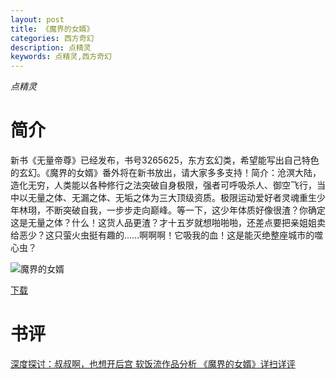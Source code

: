 ```yaml
---
layout: post
title: 《魔界的女婿》
categories: 西方奇幻
description: 点精灵
keywords: 点精灵,西方奇幻
---
```

*点精灵*
# 简介
新书《无量帝尊》已经发布，书号3265625，东方玄幻类，希望能写出自己特色的玄幻。《魔界的女婿》番外将在新书放出，请大家多多支持！简介：沧溟大陆，造化无穷，人类能以各种修行之法突破自身极限，强者可呼吸杀人、御空飞行，当中以无量之体、无漏之体、无垢之体为三大顶级资质。极限运动爱好者灵魂重生少年林珝，不断突破自我，一步步走向巅峰。等一下，这少年体质好像很渣？你确定这是无量之体？什么！这货人品更渣？才十五岁就想啪啪啪，还差点要把亲姐姐卖给恶少？这只萤火虫挺有趣的……啊啊啊！它吸我的血！这是能灭绝整座城市的噬心虫？

![魔界的女婿](https://cdn.jsdelivr.net/gh/YYbooks0/yybooks0img@master/bookscover2/魔界的女婿.4ky31urw8800.jpg)

[下载](https://link.jscdn.cn/1drv/aHR0cHM6Ly8xZHJ2Lm1zL3QvcyFBaGU2R2dNWmVFb2poaFZhMWNhSTZtaDdXRlBCP2U9R2RaU3Nl.txt)

# 书评
[深度探讨：叔叔啊，也想开后宫 软饭流作品分析 《魔界的女婿》详扫详评](https://yybooks0.github.io//wiki/2021-9-8-%E6%B7%B1%E5%BA%A6%E6%8E%A2%E8%AE%A8%EF%BC%9A%E5%8F%94%E5%8F%94%E5%95%8A%EF%BC%8C%E4%B9%9F%E6%83%B3%E5%BC%80%E5%90%8E%E5%AE%AB%20%E8%BD%AF%E9%A5%AD%E6%B5%81%E4%BD%9C%E5%93%81%E5%88%86%E6%9E%90%20%E3%80%8A%E9%AD%94%E7%95%8C%E7%9A%84%E5%A5%B3%E5%A9%BF%E3%80%8B%E8%AF%A6%E6%89%AB%E8%AF%A6%E8%AF%84/)

